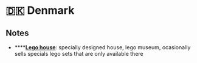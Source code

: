 # 🇩🇰 Denmark

## Notes

* ****[**Lego house**](https://legohouse.com/en-gb/): specially designed house, lego museum, ocasionally sells specials lego sets that are only available there
